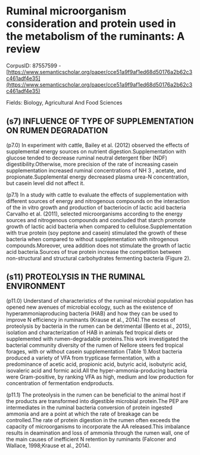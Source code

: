 # Ruminal microorganism consideration and protein used in the metabolism of the ruminants: A review

CorpusID: 87557599 - [https://www.semanticscholar.org/paper/cce51a9f9af1ed68d50176a2b62c3c461adf4e35](https://www.semanticscholar.org/paper/cce51a9f9af1ed68d50176a2b62c3c461adf4e35)

Fields: Biology, Agricultural And Food Sciences

## (s7) INFLUENCE OF TYPE OF SUPPLEMENTATION ON RUMEN DEGRADATION
(p7.0) In experiment with cattle, Bailey et al. (2012) observed the effects of supplemental energy sources on nutrient digestion.Supplementation with glucose tended to decrease ruminal neutral detergent fiber (NDF) digestibility.Otherwise, more precision of the rate of increasing casein supplementation increased ruminal concentrations of NH 3 , acetate, and propionate.Supplemental energy decreased plasma urea-N concentration, but casein level did not affect it.

(p7.1) In a study with cattle to evaluate the effects of supplementation with different sources of energy and nitrogenous compounds on the interaction of the in vitro growth and production of bacteriocin of lactic acid bacteria Carvalho et al. (2011), selected microorganisms according to the energy sources and nitrogenous compounds and concluded that starch promote growth of lactic acid bacteria when compared to cellulose.Supplementation with true protein (soy peptone and casein) stimulated the growth of these bacteria when compared to without supplementation with nitrogenous compounds.Moreover, urea addition does not stimulate the growth of lactic acid bacteria.Sources of true protein increase the competition between non-structural and structural carbohydrates fermenting bacteria (Figure 2).
## (s11) PROTEOLYSIS IN THE RUMINAL ENVIRONMENT
(p11.0) Understand of characteristics of the ruminal microbial population has opened new avenues of microbial ecology, such as the existence of hyperammoniaproducing bacteria (HAB) and how they can be used to improve N efficiency in ruminants (Krause et al., 2014).The excess of proteolysis by bacteria in the rumen can be detrimental (Bento et al., 2015), isolation and characterization of HAB in animals fed tropical diets or supplemented with rumen-degradable proteins.This work investigated the bacterial community diversity of the rumen of Nellore steers fed tropical forages, with or without casein supplementation (Table 1).Most bacteria produced a variety of VFA from trypticase fermentation, with a predominance of acetic acid, propionic acid, butyric acid, isobutyric acid, isovaleric acid and formic acid.All the hyper-ammonia-producing bacteria were Gram-positive, by ranking VFA as high, medium and low production for concentration of fermentation endproducts.

(p11.1) The proteolysis in the rumen can be beneficial to the animal host if the products are transformed into digestible microbial protein.The PEP are intermediates in the ruminal bacteria conversion of protein ingested ammonia and are a point at which the rate of breakage can be controlled.The rate of protein digestion in the rumen often exceeds the capacity of microorganisms to incorporate the AA released.This imbalance results in deamination and loss of ammonia through the rumen wall, one of the main causes of inefficient N retention by ruminants (Falconer and Wallace, 1998;Krause et al., 2014).
